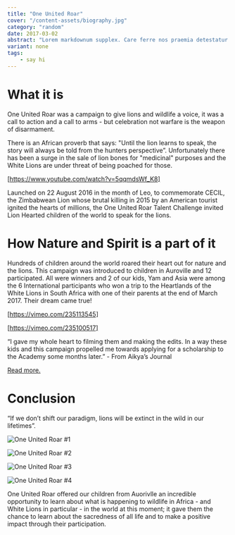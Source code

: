 ```yaml
---
title: "One United Roar"
cover: "/content-assets/biography.jpg"
category: "random"
date: 2017-03-02
abstract: "Lorem markdownum supplex. Care ferre nos praemia detestatur oderit vitatumque, tardius pello ostentare; dixit."
variant: none
tags:
    - say hi
---
```


# What it is

One United Roar was a campaign to give lions and wildlife a voice, it was a call to action and a call to arms - but celebration not warfare is the weapon of disarmament.

There is an African proverb that says: "Until the lion learns to speak, the story will always be told from the hunters perspective”. Unfortunately there has been a surge in the sale of lion bones for "medicinal" purposes and the White Lions are under threat of being poached for those.

[https://www.youtube.com/watch?v=5qqmdsWf_K8]

Launched on 22 August 2016 in the month of Leo, to commemorate CECIL, the Zimbabwean Lion whose brutal killing in 2015 by an American tourist ignited the hearts of millions, the One United Roar Talent Challenge invited Lion Hearted children of the world to speak for the lions.

# How Nature and Spirit is a part of it

Hundreds of children around the world roared their heart out for nature and the lions. This campaign was introduced to children in Auroville and 12 participated. All were winners and 2 of our kids, Yam and Asia were among the 6 International participants who won a trip to the Heartlands of the White Lions in South Africa with one of their parents at the end of March 2017.  Their dream came true!

[https://vimeo.com/235113545]

[https://vimeo.com/235100517]

“I gave my whole heart to filming them and making the edits. In a way these kids and this campaign propelled me towards applying for a scholarship to the Academy some months later.” - From Aikya’s Journal

[Read more.](http://artservice.auroville.org/one-united-roar-for-nature/)

# Conclusion

“If we don’t shift our paradigm, lions will be extinct in the wild in our lifetimes”.

![One United Roar #1](/content-assets/biography/img17.jpg)

![One United Roar #2](/content-assets/biography/img18.jpg)

![One United Roar #3](/content-assets/biography/img19.jpg)

![One United Roar #4](/content-assets/biography/img20.jpg)

One United Roar offered our children from Auorivlle an incredible opportunity to learn about what is happening to wildlife in Africa - and White Lions in particular - in the world at this moment; it gave them the chance to learn about the sacredness of all life and to make a positive impact through their participation.



